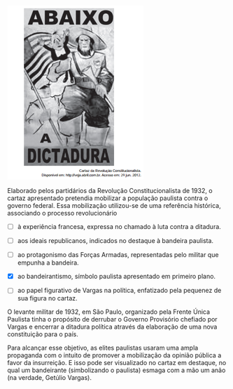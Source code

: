 

![](91ca8fd8-3bf4-6dce-a927-78de7735e2a7.png)

Elaborado pelos partidários da Revolução Constitucionalista de 1932, o cartaz apresentado pretendia mobilizar a população paulista contra o governo federal. Essa mobilização utilizou-se de uma referência histórica, associando o processo revolucionário



- [ ] à experiência francesa, expressa no chamado à luta contra a ditadura.
- [ ] aos ideais republicanos, indicados no destaque à bandeira paulista.
- [ ] ao protagonismo das Forças Armadas, representadas pelo militar que empunha a bandeira.
- [x] ao bandeirantismo, símbolo paulista apresentado em primeiro plano.
- [ ] ao papel figurativo de Vargas na política, enfatizado pela pequenez de sua figura no cartaz.


O levante militar de 1932, em São Paulo, organizado pela Frente Única Paulista tinha o propósito de derrubar o Governo Provisório chefiado por Vargas e encerrar a ditadura política através da elaboração de uma nova constituição para o país.

Para alcançar esse objetivo, as elites paulistas usaram uma ampla propaganda com o intuito de promover a mobilização da opinião pública a favor da insurreição. E isso pode ser visualizado no cartaz em destaque, no qual um bandeirante (simbolizando o paulista) esmaga com a mão um anão (na verdade, Getúlio Vargas).

        